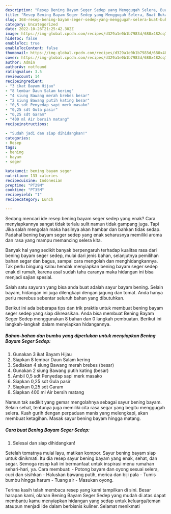 ```yaml
---
description: "Resep Bening Bayam Seger Sedep yang Menggugah Selera, Buat Buka Puasa Menggugah Selera"
title: "Resep Bening Bayam Seger Sedep yang Menggugah Selera, Buat Buka Puasa Menggugah Selera"
slug: 368-resep-bening-bayam-seger-sedep-yang-menggugah-selera-buat-buka-puasa-menggugah-selera
category: Uncategorized
date: 2022-10-26T21:25:42.302Z
image: https://img-global.cpcdn.com/recipes/d329a1e0b1b7983d/680x482cq70/bening-bayam-seger-sedep-foto-resep-utama.jpg
hideToc: false
enableToc: true
enableTocContent: false
thumbnail: https://img-global.cpcdn.com/recipes/d329a1e0b1b7983d/680x482cq70/bening-bayam-seger-sedep-foto-resep-utama.jpg
cover: https://img-global.cpcdn.com/recipes/d329a1e0b1b7983d/680x482cq70/bening-bayam-seger-sedep-foto-resep-utama.jpg
author: Admin
authorAv: notfound
ratingvalue: 3.5
reviewcount: 14
recipeingredient:
- "3 ikat Bayam Hijau"
- "8 lembar Daun Salam kering"
- "4 siung Bawang merah brebes besar"
- "2 siung Bawang putih kating besar"
- "0,5 sdt Penyedap sapi merk masako"
- "0,25 sdt Gula pasir"
- "0,25 sdt Garam"
- "400 ml Air bersih matang"
recipeinstructions:

- "Sudah jadi dan siap dihidangkan!"
categories:
- Resep
tags:
- bening
- bayam
- seger

katakunci: bening bayam seger 
nutrition: 133 calories
recipecuisine: Indonesian
preptime: "PT29M"
cooktime: "PT35M"
recipeyield: "1"
recipecategory: Lunch

---
```



Sedang mencari ide resep bening bayam seger sedep yang enak? Cara menyiapkannya sangat tidak terlalu sulit namun tidak gampang juga. Tapi Jika salah mengolah maka hasilnya akan hambar dan bahkan tidak sedap. Padahal bening bayam seger sedep yang enak seharusnya memiliki aroma dan rasa yang mampu memancing selera kita.


Banyak hal yang sedikit banyak berpengaruh terhadap kualitas rasa dari bening bayam seger sedep, mulai dari jenis bahan, selanjutnya pemilihan bahan segar dan bagus, sampai cara mengolah dan menghidangkannya. Tak perlu bingung kalau hendak menyiapkan bening bayam seger sedep enak di rumah, karena asal sudah tahu caranya maka hidangan ini bisa menjadi sajian spesial.

Salah satu sayuran yang bisa anda buat adalah sayur bayam bening. Selain bayam, hidangan ini juga dilengkapi dengan jagung dan tomat. Anda hanya perlu merebus sebentar seluruh bahan yang dibutuhkan.


Berikut ini ada beberapa tips dan trik praktis untuk membuat bening bayam seger sedep yang siap dikreasikan. Anda bisa membuat Bening Bayam Seger Sedep menggunakan 8 bahan dan 0 langkah pembuatan. Berikut ini langkah-langkah dalam menyiapkan hidangannya.

<!--inarticleads1-->

##### Bahan-bahan dan bumbu yang diperlukan untuk menyiapkan Bening Bayam Seger Sedep:

1. Gunakan 3 ikat Bayam Hijau
1. Siapkan 8 lembar Daun Salam kering
1. Sediakan 4 siung Bawang merah brebes (besar)
1. Gunakan 2 siung Bawang putih kating (besar)
1. Ambil 0,5 sdt Penyedap sapi merk masako
1. Siapkan 0,25 sdt Gula pasir
1. Siapkan 0,25 sdt Garam
1. Siapkan 400 ml Air bersih matang


Namun tak sedikit yang gemar mengolahnya sebagai sayur bening bayam. Selain sehat, tentunya juga memiliki cita rasa segar yang begitu menggugah selera. Kuah gurih dengan perpaduan manis yang melengkapi, akan membuat ketagihan. Masak sayur bening bayam hingga matang. 

<!--inarticleads2-->

##### Cara buat Bening Bayam Seger Sedep:


1. Selesai dan siap dihidangkan!

Setelah tomatnya mulai layu, matikan kompor. Sayur bening bayam siap untuk dinikmati. Itu dia resep sayur bening bayam yang enak, sehat, dan segar. Semoga resep kali ini bermanfaat untuk inspirasi menu rumahan sehari-hari, ya. Cara membuat: - Potong bayam dan oyong sesuai selera, cuci dan sisihkan - Haluskan bawang putih, merica dan biji pala - Tumis bumbu hingga harum - Tuang air - Masukan oyong. 

Terima kasih telah membaca resep yang kami tampilkan di sini. Besar harapan kami, olahan Bening Bayam Seger Sedep yang mudah di atas dapat membantu kamu menyiapkan hidangan yang sedap untuk keluarga/teman ataupun menjadi ide dalam berbisnis kuliner. Selamat menikmati
